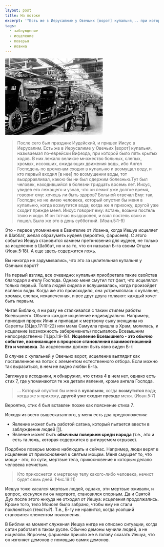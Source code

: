 ```yaml
---
layout: post
title: На потоке
excerpt: '"Есть же в Иерусалиме у Овечьих [ворот] купальня,.. при которой было пять крытых ходов. В них лежало великое множество больных, слепых, хромых, иссохших, ожидающих движения воды... (Иоан.5:1-9)". Это - первое упоминание в Евангелие от Иоанна, когда Иешуа исцеляет в Шаббат, желая образуметь иудеев (вероятно, фарисеев). С этого события Иешуа становится камнем преткновения для иудеев, не только за исцеление в Шаббат, но и за то, что он называл Б-га своим Отцом (Иоан.5:18). А еще здесь содержится ложь.'
tags: 
  - заблуждение
  - исцеление
  - поверья
  - иоанна
---
```


![Конвейерная линия Ford](/images/на-потоке-1.jpg)

> После сего был праздник Иудейский, и пришел Иисус в Иерусалим. Есть же в Иерусалиме у Овечьих [ворот] купальня, называемая по-еврейски Вифезда, при которой было пять крытых ходов. В них лежало великое множество больных, слепых, хромых, иссохших, ожидающих движения воды, ибо Ангел Господень по временам сходил в купальню и возмущал воду, и кто первый входил [в нее] по возмущении воды, тот выздоравливал, какою бы ни был одержим болезнью.Тут был человек, находившийся в болезни тридцать восемь лет. Иисус, увидев его лежащего и узнав, что он лежит уже долгое время, говорит ему: хочешь ли быть здоров? Больной отвечал Ему: так, Господи; но не имею человека, который опустил бы меня в купальню, когда возмутится вода; когда же я прихожу, другой уже сходит прежде меня. Иисус говорит ему: встань, возьми постель твою и ходи. И он тотчас выздоровел, и взял постель свою и пошел. Было же это в день субботний. (Иоан.5:1-9)

Это - первое упоминание в Евангелие от Иоанна, когда Иешуа исцеляет в Шаббат, желая образуметь иудеев (вероятно, фарисеев). С этого события Иешуа становится камнем преткновения для иудеев, не только за исцеление в Шаббат, но и за то, что он называл Б-га своим Отцом (Иоан.5:18). А еще здесь содержится ложь.

Вы никогда не задумывались, что это за целительная купальня у Овечьих ворот?

На первый взгляд, все очевидно: купальня приобретала такие свойства благодаря ангелу Господа. Однако меня смутил тот факт, что исцелялся только первый. Толпа людей сидела и вслушивалась, когда произойдет всплеск воды. Когда же это происходило, она устремлялась к купальне, хромая, слепая, искалеченная, и все друг друга толкают: каждый хочет быть первым.

Читая Библию, я ни разу не сталкивался с таким стилем работы Всевышнего. Обычно каждое исцеление индивидуально. Например, приходил пророк Илия и припадал к мертвому сыну женщины из Сарепты (3Цар.17:10-22) или мама Самуила пришла в Храм, молилась, и исцеление (возможность забеременеть) посылалось Всевышним непосредственно (1Цар.1:9-18). **Исцеление Всевышнего - это обычно событие, возникающее в процессе становления взаимоотношений Его и человека**. За исцелением должен быть явно виден Б-г.

В случае с купальней у Овечьих ворот, исцеление выглядит как поставленное на поток с элементом естественного отбора. Если можно так выразиться, в нем не видно любви Б-га.

Заглянув в исходники, я обнаружил, что стиха 4 в нем нет, однако есть стих 7, где упоминаются те же детали явления, кроме ангела Господа.

> ... Который опустил бы меня в **купальню**, когда **возмутится** вода; когда же я прихожу, **другой уже сходит прежде** меня. (Иоан.5:7)

Вероятно, стих 4 был вставлен позже как пояснение стиха 7.

Исходя из всего вышесказанного, у меня есть два предположения:

- Явление может быть работой сатана, который пытается ввести в заблуждение людей [[1]](http://bible.com.ua/answers/r/36/317031).
- Явление может быть **обычным поверьем среди народа** (т.е., это и есть та ложь, которая содержится в цитируемом отрывке).

Подобное поверье можно наблюдать и сейчас. Например, люди верят в исцеление от прикосновения к святым мощам. Меня смущает то, что мощи - это, по сути, мертвые тела, прикосновение к которым делало человека нечистым.

> Кто прикоснется к мертвому телу какого-либо человека, нечист будет семь дней. (Чис.19:11)

Иешуа тоже касался мертвых людей, однако, эти мертвые оживали, и вопрос, коснулся ли он мертвого, становился спорным. Да и Святой Дух после этого никуда не отходил от Иешуа: исцеления продолжались. Кроме того, тело Моисея было забрано, чтобы ему не стали поклоняться (тексты?). Т.е., Б-гу не нравится, когда усопший становится элементом поклонения.

В Библии на момент служения Иешуа нигде не описано ситуации, когда сатан работает в таком русле. Обычно демоны мучили людей, а не исцеляли. Впрочем, фарисеям пришло же в голову сказать Иешуа, что он изгоняет демонов с помощью самих демонов.
